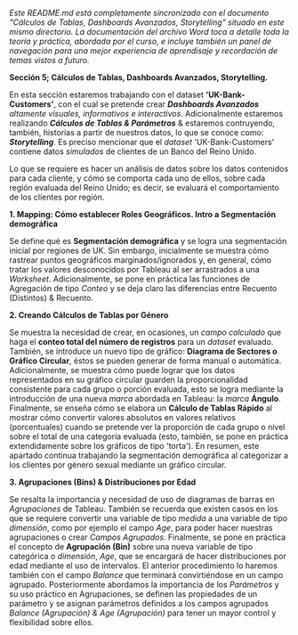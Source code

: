 _Este README.md está completamente sincronizado con el documento "Cálculos de Tablas, Dashboards Avanzados, Storytelling" situado en este mismo directorio. La documentación del archivo Word toca a detalle toda la teoría y práctica, abordada por el curso, e incluye también un panel de navegación para una mejor experiencia de aprendisaje y recordación de temas vistos a futuro._

**Sección 5; Cálculos de Tablas, Dashboards Avanzados, Storytelling.**

En esta sección estaremos trabajando con el dataset **'UK-Bank-Customers'**, con el cual se pretende crear _**Dashboards Avanzados** altamente visuales, informativos e interactivos_. Adicionalmente estaremos realizando _**Cálculos de Tablas & Parámetros**_ & estaremos contruyendo, también, historias a partir de nuestros datos, lo que se conoce como: _**Storytelling**_. Es preciso mencionar que el _dataset_ 'UK-Bank-Customers' contiene datos _simulados_ de clientes de un Banco del Reino Unido. 

Lo que se requiere es hacer un análisis de datos sobre los datos contenidos para cada cliente, y cómo se comporta cada uno de ellos, sobre cada región evaluada del Reino Unido; es decir, se evaluará el comportamiento de los clientes por región.

**1. Mapping: Cómo establecer Roles Geográficos. Intro a Segmentación demográfica**

Se define qué es **Segmentación demográfica** y se logra una segmentación inicial por regiones de UK. Sin embargo, inicialmente se muestra cómo rastrear puntos geográficos marginados/ignorados y, en general, cómo tratar los valores desconocidos por Tableau al ser arrastrados a una _Worksheet_. Adicionalmente, se pone en práctica las funciones de Agregación de tipo _Conteo_ y se deja claro las diferencias entre Recuento (Distintos) & Recuento.

**2. Creando Cálculos de Tablas por Género**

Se muestra la necesidad de crear, en ocasiones, un _campo calculado_ que haga el **conteo total del número de registros** para un _dataset_ evaluado. También, se introduce un nuevo tipo de gráfico: **Diagrama de Sectores o Gráfico Circular**, éstos se pueden generar de forma manual o automática. Adicionalmente, se muestra cómo puede lograr que los datos representados en su gráfico circular guarden la proporcionalidad consistente para cada grupo o porción evaluada, esto se logra mediante la introducción de una nueva _marca_ abordada en Tableau: la _marca_ **Ángulo**. Finalmente, se enseña cómo se elabora un **Cálculo de Tablas Rápido** al mostrar cómo convertir valores absolutos en valores relativos (porcentuales) cuando se pretende ver la proporción de cada grupo o nivel sobre el total de una categoría evaluada (esto, también, se pone en práctica extendidamente sobre los gráficos de tipo 'torta'). En resumen, este apartado continua trabajando la segmentación demográfica al categorizar a los clientes por género sexual mediante un gráfico circular. 

**3. Agrupaciones (Bins) & Distribuciones por Edad**

Se resalta la importancia y necesidad de uso de diagramas de barras en _Agrupaciones_ de Tableau. También se recuerda que existen casos en los que se requiere convertir una variable de tipo _medida_ a una variable de tipo _dimensión_, como por ejemplo el campo _Age_, para poder hacer nuestras agrupaciones o crear _Campos Agrupados_. Finalmente, se pone en práctica el concepto de **Agrupación (Bin)** sobre una nueva variable de tipo categórica o _dimensión_, _Age_, que se encargará de hacer distribuciones por edad mediante el uso de intervalos. El anterior procedimiento lo haremos también con el campo _Balance_ que terminará convirtiéndose en un campo agrupado. Posteriormente abordamos la importancia de los *Parámetros* y su uso práctico en Agrupaciones, se definen las propiedades de un parámetro y se asignan parámetros definidos a los campos agrupados *Balance (Agrupación) & Age (Agrupación)* para tener un mayor control y flexibilidad sobre ellos.


